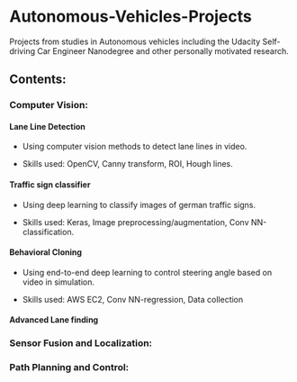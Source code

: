 # Autonomous-Vehicles-Projects

Projects from studies in Autonomous vehicles including the Udacity Self-driving Car Engineer Nanodegree and other personally motivated research.

## Contents:

### Computer Vision:

#### Lane Line Detection

* Using computer vision methods to detect lane lines in video.

* Skills used: OpenCV, Canny transform, ROI, Hough lines.

#### Traffic sign classifier

* Using deep learning to classify images of german traffic signs.

* Skills used: Keras, Image preprocessing/augmentation, Conv NN-classification.

#### Behavioral Cloning

* Using end-to-end deep learning to control steering angle based on video in simulation.

* Skills used: AWS EC2, Conv NN-regression, Data collection

#### Advanced Lane finding

### Sensor Fusion and Localization:

### Path Planning and Control:
